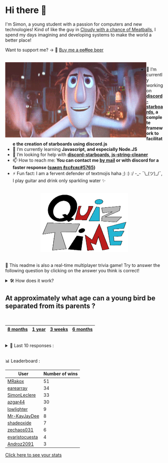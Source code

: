 # Hi there 👋

I'm Simon, a young student with a passion for computers and new technologies!
Kind of like the guy in [Cloudy with a chance of Meatballs](https://www.youtube.com/watch?v=dQw4w9WgXcQ), I spend my days imagining and developing systems to make the world a better place!

Want to support me? -> 🍺 [Buy me a ~~coffee~~ beer](https://www.buymeacoffee.com/SimonLeclere)

<br>

<img width="450" height="240" src="./assets/cloudyWithAChanceOfMeatBalls.gif" align=left>

- 🔭 I’m currently working on **[discord-starboards](https://github.com/SimonLeclere/discord-starboards), a complete framework to facilitate the creation of starboards using discord.js**
- 🌱 I’m currently learning **Javascript, and especially Node.JS**
- 🤔 I’m looking for help with **[discord-starboards](https://github.com/SimonLeclere/discord-starboards), [js-string-cleaner](https://github.com/SimonLeclere/Js-String-Cleaner)**
- 📫 How to reach me: **You can contact me [by mail](mailto:simon-leclere@orange.fr) or with discord for a faster response ([sιмση ℓεcℓεяε#5765](https://discord.com/invite/U2VGrkT))**
- ⚡ Fun fact: I am a fervent defender of textmojis haha ;) :) :/ -\_- ¯\\\_(ツ)\_/¯, I play guitar and drink only sparkling water ✨

<br>

<center><img width="280" height="187" src="./assets/quizTime.gif"></center>

<br>

🎲 This readme is also a real-time multiplayer trivia game! Try to answer the following question by clicking on the answer you think is correct!
<details>
  <summary>🛠️ How does it work?</summary>
  Each answer is a link to a pre-filled issue. When you press "Submit new issue", it triggers a Github action workflow that compares your answer with the correct answer, finds a new question and updates the readme.md file. Not bad huh?! This whole process only takes about 20 seconds!
</details>

## At approximately what age can a young bird be separated from its parents ?

<br>

| [8 months](https://github.com/SimonLeclere/SimonLeclere/issues/new?title=quiz%7C333%7C8%20months&body=Just%20click%20'Submit%20new%20issue'.) | [1 year](https://github.com/SimonLeclere/SimonLeclere/issues/new?title=quiz%7C333%7C1%20year&body=Just%20click%20'Submit%20new%20issue'.) | [3 weeks](https://github.com/SimonLeclere/SimonLeclere/issues/new?title=quiz%7C333%7C3%20weeks&body=Just%20click%20'Submit%20new%20issue'.) | [6 months](https://github.com/SimonLeclere/SimonLeclere/issues/new?title=quiz%7C333%7C6%20months&body=Just%20click%20'Submit%20new%20issue'.) |
| - | - | - | - | 

<br>

<details>
  <summary>📒 Last 10 responses :</summary>

- **RealHinome** answered **Circus Cactus** to `What series of humorous comics is drawn by Philippe Bercovici ?` (Wrong answer)
- **RealHinome** answered **3 billion** to `How many Likes « Like » are awarded each day on Instagram on average ?` (Wrong answer)
- **SimonLeclere** answered **Daniel Rolander** to `In 1753, which naturalist grouped the 22 known species of cactus ?` (Wrong answer)
- **0lp** answered **4** to `How many riders can you count on a chess board ?` (Good answer)
- **evaristocuesta** answered **Beekeeper** to `What is a person who raises honey bees called ?` (Good answer)
- **evaristocuesta** answered **1975** to `In which year was the multinational corporation Microsoft Corporation founded ?` (Good answer)
- **evaristocuesta** answered **Lieutenant** to `What is the rank of Brad Pitt in the film « Inglorious Basterds » by Quentin Tarantino ?` (Good answer)
- **evaristocuesta** answered **Blak** to `Which sugar-free Coca-Cola targets a particularly male audience ?` (Wrong answer)
- **evaristocuesta** answered **Tintin in Tibet** to `In what adventure does Tintin find himself facing an impressive Yeti ?` (Good answer)
- **SimonLeclere** answered **Code Baudot** to `Which binary code is also called Alphabet International's television code ?` (Good answer)

</details>

<br>

📊 Leaderboard :

| User | Number of wins |
|-|-|
| [MRakox](https://github.com/MRakox) | 51 |
| [earearray](https://github.com/earearray) | 34 |
| [SimonLeclere](https://github.com/SimonLeclere) | 33 |
| [azgar44](https://github.com/azgar44) | 30 |
| [lowlighter](https://github.com/lowlighter) | 9 |
| [Mr-KayJayDee](https://github.com/Mr-KayJayDee) | 8 |
| [shadeoxide](https://github.com/shadeoxide) | 7 |
| [zechaos031](https://github.com/zechaos031) | 6 |
| [evaristocuesta](https://github.com/evaristocuesta) | 4 |
| [Androz2091](https://github.com/Androz2091) | 3 |

[Click here to see your stats](https://github.com/SimonLeclere/SimonLeclere/issues/new?title=MyStats&body=Just%20click%20%27Submit%20new%20issue%27.)
